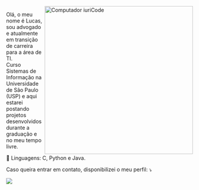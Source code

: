 <img src="https://raw.githubusercontent.com/MicaelliMedeiros/micaellimedeiros/master/image/computer-illustration.png" min-width="400px" max-width="400px" width="400px" align="right" alt="Computador iuriCode">

<p align="left"> 
  Olá, o meu nome é Lucas, sou advogado e atualmente em transição de carreira para a área de TI. <br>Curso Sistemas de Informação na Universidade de São Paulo (USP) e aqui estarei postando projetos desenvolvidos durante a graduação e no meu tempo livre.
</p>

<p align="left">
  🦄 Linguagens: C, Python e Java.
</p>


<p align="left">
  Caso queira entrar em contato, disponibilizei o meu perfil: ⤵️
</p>

  <a href="#" alt="Linkedin">
  <img src="https://img.shields.io/badge/-Linkedin-0e76a8?style=flat-square&logo=Linkedin&logoColor=white&link=https://www.linkedin.com/in/lucasloureiror/" </a>

</p>  
